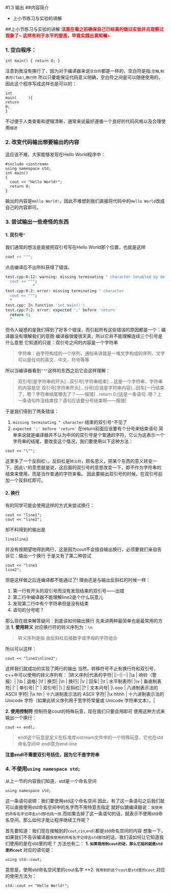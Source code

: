 #1.3 输出
##内容简介
* 上小节练习与实验的讲解

##上小节练习与实验的讲解
<b><font color="red">注意在看之前确保自己已经真的做过实验并且观察过现象了~
这样有利于水平的提高，毕竟实践出真知嘛~</font></b>
### 1. 空白程序：
```
int main() { return 0; }
```
注意到我没有换行了，因为对于编译器来说`空白符`都是一样的，空白符是指:`空格`,`制表符(Tab)`,`换行符`
所以只要能保证代码意义明确，空白符之间是可以随便使用的，因此这个程序写成这样也是可以的：
```
int
main(     ){
return
0;
}
```
不过便于人类查看和逻辑清晰，通常来说最好遵循一个良好的代码风格以及合理使用`缩进`

### 2. 改变代码输出想要输出的内容
这应该不难，大家能够发现在Hello World程序中：
```
#include <iostream>
using namespace std;
int main()
{
  cout << "Hello World!";
  return 0;
}
```
输出的内容是`Hello World!`，因此不难想到我们直接将代码中的`Hello World`改成自己的内容即可。

### 3. 尝试输出一些奇怪的东西
#### 1. 双引号`"`
我们通常的想法是直接把双引号写在Hello World那个位置，也就是这样
``` cpp
cout << """;
```
点击编译后不出所料获得了错误。
``` bash
test.cpp:6:12: warning: missing terminating " character [enabled by default]
  cout << """;
            ^
test.cpp:6:2: error: missing terminating " character
  cout << """;
  ^
test.cpp: In function 'int main()':
test.cpp:7:2: error: expected ';' before 'return'
  return 0;
  ^
```
但令人疑惑的是我们得到了好多个错误，而引起所有这些错误的原因都是一个：编译器没有理解我们的意图
编译器很傻很天真，所以它并不能理解连续三个引号是什么意思
它知道的只是：双引号之间的内容是一个字符串
> 字符串：由字符构成的一个序列，通俗来讲就是一堆文字构成的序列，文字可以是任何的英文、中文、符号等等

所以当编译器看到`"""`这样的东西之后它会这样理解：
> 双引号[是字符串的开头]...双引号[字符串结束]....这是一个字符串，字符串的内容是空
> 双引号[字符串开头]...分号[应该是字符串内容]...回车[一行结束了，嗯？字符串结尾哪去了？——报错]
> ..return 0;[这是一条语句..嗯？上一条语句咋没结束捏？语句应该要分号结束啊——报错]

于是我们得到了两条错误：
1. `missing terminating " character` 结束的双引号`"`不见了
2. `expected ';' before 'return'` 在return前面应该要有个分号来结束语句
简单来说就是编译器并不认为中间的双引号是个普通的字符，它认为这表示一个字符串的结尾，要改变这个情况，我们要使用以下这种方法：
```
cout << "\"";
```
这里多了一个反斜杠`\`，反斜杠是`转义符`，顾名思义，把某个东西的意义转变一下，因此`\"`的意思就是说，这后面的双引号的意思改变一下，即不作为字符串的结束来使用，而是当作普通的字符来看。
因此要输出双引号的时候，在双引号前加一个反斜杠即可。
#### 2. 换行
有的同学可能会使用这样的方式来尝试换行：
```
cout << "line1";
cout << "line2";
```
却不料得到的输出是
```
line1line2
```
并没有按期望地得到两行，这是因为cout不会擅自输出换行，必须要我们亲自告诉它：输出一个换行
于是又有了第二种尝试
```
cout << "line1
line2";
```
但是这样做之后连编译都不能通过了!
理由还是与输出反斜杠的时候一样：
1. 第一行有开头的双引号而没有发现结束的双引号——出错
2. 第二行中编译器不能理解line2是个什么玩意儿
3. 发现第二行中有个字符串但是没有结束
4. 语句的分号呢？

那么现在就来解答疑问：到底该如何输出换行
先来讲两种最简单也是最常用的方法
**1. 使用转义**
对应换行符的转义序列为：`\n`
> 转义序列是指 由反斜杠后接数字或字母的字符组合

所以可以这样：
```
cout << "line1\nline2";
```
这样我们就成功的实现了两行的输出
当然，转移符号不止有换行符和双引号，c++中可以使用的转义序列有：
|转义序列|代表的字符|
|:-:|:-:|
|\a | 响铃（警报）|
|\b | 退格|
|\f | 换页|
|\n | 换行|
|\r | 回车|
|\t | 水平制表符|
|\v | 垂直制表符|
|\' | 单引号|
|\" | 双引号|
|\\ | 反斜杠|
|\? | 文本问号|
|\ ooo | 八进制表示法的 ASCII 字符|
|\x hh | 十六进制表示法的 ASCII 字符|
|\x hhhh | 十六进制表示法的 Unicode 字符（如果此转义序列用于宽字符常量或 Unicode 字符串文本）。|

**2. 使用控制符**
控制符是cout的特殊玩意，现在我们只要会用即可
使用这种方式来输出一个换行：
```
cout << endl;
```
> endl这个玩意是定义在标准库iostream文件中的一个特殊玩意，它也在std命名空间中
> endl意为end-line

**注意endl不需要双引号括住，因为它不是字符串**

### 4. 不使用`using namespace std;`
从上一节的内容我们知道，std是一个命名空间
```
using namespace std;
```
这一条语句说明：我们要使用std这个命名空间
因此，有了这一条语句之后我们就可以直接使用std命名空间中的名字而不用特意去指定
就好似跟编译器说：`我使用的所有名字记得去std那也找一找`
而如果去掉了这一条语句的话，就表示不使用std命名空间，那么如何才能让程序继续工作呢？

首先要知道：我们现在接触到的`cout`,`cin`,`endl`都是std命名空间的内容
想象一下，如果我们不告诉编译器`我使用的所有名字记得去std那找`的话，我们该如何让它知道我们使用的是在std里的呢？
方法也有二：
**1. `如果我用到cout的话，那么它指的就是std里的cout`**
对应的语句是：
```
using std::cout;
```
意思是，使用std命名空间里的cout名字
**2. `我用到的这个cout是std里的cout`
对应的使用方法为：
```
std::cout << "Hello World!";
```

